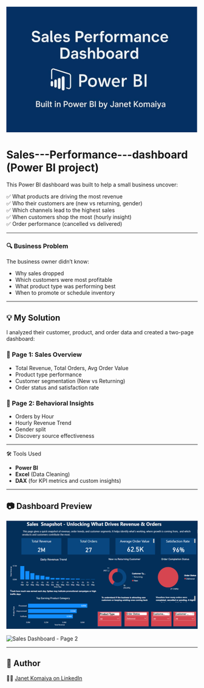 ![Dashboard Banner](https://github.com/Janetkomaiya/Sales---Performance---dashboard/blob/main/banner%20(3).png)

# Sales---Performance---dashboard (Power BI project)
This Power BI dashboard was built to help a small business uncover:

✅ What products are driving the most revenue  
✅ Who their customers are (new vs returning, gender)  
✅ Which channels lead to the highest sales  
✅ When customers shop the most (hourly insight)  
✅ Order performance (cancelled vs delivered)

---

### 🔍 Business Problem

The business owner didn’t know:
- Why sales dropped
- Which customers were most profitable
- What product type was performing best
- When to promote or schedule inventory

---

## 💡 My Solution

I analyzed their customer, product, and order data and created a two-page dashboard:

### 📄 Page 1: Sales Overview
- Total Revenue, Total Orders, Avg Order Value
- Product type performance
- Customer segmentation (New vs Returning)
- Order status and satisfaction rate

### 📄 Page 2: Behavioral Insights 
- Orders by Hour
- Hourly Revenue Trend
- Gender split
- Discovery source effectiveness

---

🛠 Tools Used

- **Power BI**
- **Excel** (Data Cleaning)
- **DAX** (for KPI metrics and custom insights)

---

## 📷 Dashboard Preview

![Sales Dashboard - Page 1](https://github.com/Janetkomaiya/Sales---Performance---dashboard/blob/main/Dashboard_page%201.%20png.png)

![Sales Dashboard - Page 2](dashboard_page2.png)


---

## 📌 Author

👩‍💻 [Janet Komaiya on LinkedIn](https://www.linkedin.com/in/janet-komaiya-b4533a120)


